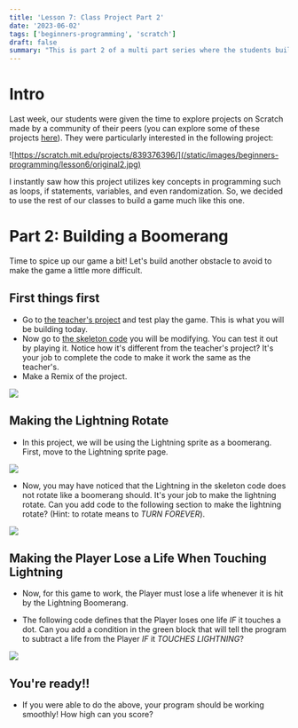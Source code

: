 ```yaml
---
title: 'Lesson 7: Class Project Part 2' 
date: '2023-06-02'
tags: ['beginners-programming', 'scratch']
draft: false
summary: "This is part 2 of a multi part series where the students build a game on Scratch of their choice!"
--- 
```


# Intro  

Last week, our students were given the time to explore projects on Scratch made by a community of their peers (you can explore some of these projects [here](https://scratch.mit.edu/explore/projects/all)). They were particularly interested in the following project:  

![https://scratch.mit.edu/projects/839376396/](/static/images/beginners-programming/lesson6/original2.jpg)

I instantly saw how this project utilizes key concepts in programming such as loops, if statements, variables, and even randomization. 
So, we decided to use the rest of our classes to build a game much like this one.  

# Part 2: Building a Boomerang  

Time to spice up our game a bit! Let's build another obstacle to avoid to make the game a little more difficult.  

## First things first  

- Go to [the teacher's project](https://scratch.mit.edu/projects/860323816/) and test play the game. This is what you will be building today.   
- Now go to [the skeleton code](https://scratch.mit.edu/projects/863266468/) you will be modifying. You can test it out by playing it. Notice how it's different from the teacher's project? It's your job to complete the code to make it work the same as the teacher's.  
- Make a Remix of the project.  

![](/static/images/beginners-programming/lesson7/skeleteon.jpg)

## Making the Lightning Rotate

- In this project, we will be using the Lightning sprite as a boomerang. First, move to the Lightning sprite page.   

![](/static/images/beginners-programming/lesson7/lightning.jpg)   

- Now, you may have noticed that the Lightning in the skeleton code does not rotate like a boomerang should. It's your job to make the lightning rotate. Can you add code to the following section to make the lightning rotate? (Hint: to rotate means to *TURN* *FOREVER*).   

![](/static/images/beginners-programming/lesson7/rotate.jpg)   

## Making the Player Lose a Life When Touching Lightning  

- Now, for this game to work, the Player must lose a life whenever it is hit by the Lightning Boomerang.  

- The following code defines that the Player loses one life *IF* it touches a dot. Can you add a condition in the green block that will tell the program to subtract a life from the Player *IF* it *TOUCHES LIGHTNING*?  

![](/static/images/beginners-programming/lesson7/touch.jpg)

## You're ready!! 

- If you were able to do the above, your program should be working smoothly! How high can you score?  





